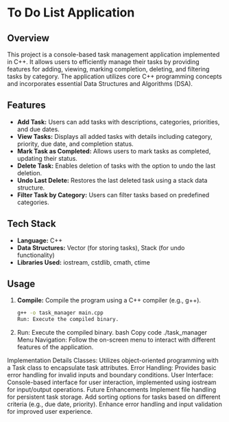 # To Do List Application

## Overview

This project is a console-based task management application implemented in C++. It allows users to efficiently manage their tasks by providing features for adding, viewing, marking completion, deleting, and filtering tasks by category. The application utilizes core C++ programming concepts and incorporates essential Data Structures and Algorithms (DSA).

## Features

- **Add Task:** Users can add tasks with descriptions, categories, priorities, and due dates.
- **View Tasks:** Displays all added tasks with details including category, priority, due date, and completion status.
- **Mark Task as Completed:** Allows users to mark tasks as completed, updating their status.
- **Delete Task:** Enables deletion of tasks with the option to undo the last deletion.
- **Undo Last Delete:** Restores the last deleted task using a stack data structure.
- **Filter Task by Category:** Users can filter tasks based on predefined categories.

## Tech Stack

- **Language:** C++
- **Data Structures:** Vector (for storing tasks), Stack (for undo functionality)
- **Libraries Used:** iostream, cstdlib, cmath, ctime

## Usage

1. **Compile:** Compile the program using a C++ compiler (e.g., g++).
   ```bash
   g++ -o task_manager main.cpp
   Run: Execute the compiled binary.
2. Run: Execute the compiled binary.
bash
Copy code
./task_manager
Menu Navigation: Follow the on-screen menu to interact with different features of the application.

Implementation Details
Classes: Utilizes object-oriented programming with a Task class to encapsulate task attributes.
Error Handling: Provides basic error handling for invalid inputs and boundary conditions.
User Interface: Console-based interface for user interaction, implemented using iostream for input/output operations.
Future Enhancements
Implement file handling for persistent task storage.
Add sorting options for tasks based on different criteria (e.g., due date, priority).
Enhance error handling and input validation for improved user experience.
